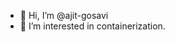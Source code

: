 - 👋 Hi, I’m @ajit-gosavi
- 👀 I’m interested in containerization.
<!---
ajit-gosavi/ajit-gosavi is a ✨ special ✨ repository because its `README.md` (this file) appears on your GitHub profile.
You can click the Preview link to take a look at your changes.
--->
